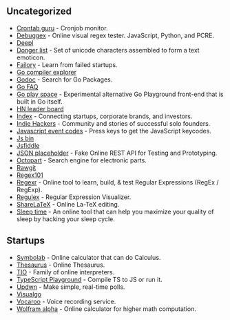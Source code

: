 ## Uncategorized 
- [Crontab guru](https://crontab.guru/) - Cronjob monitor.
- [Debuggex](https://debuggex.com/) - Online visual regex tester. JavaScript, Python, and PCRE.
- [Deepl](https://www.deepl.com/translator)
- [Donger list](http://dongerlist.com/) - Set of unicode characters assembled to form a text emoticon.
- [Failory](https://failory.com/) - Learn from failed startups.
- [Go compiler explorer](https://go.godbolt.org/)
- [Godoc](https://godoc.org/) - Search for Go Packages.
- [Go FAQ](https://golang.org/doc/faq#nil_error)
- [Go play space](https://goplay.space/) - Experimental alternative Go Playground front-end that is built in Go itself.
- [HN leader board](https://hnleaderboard.com/?)
- [Index](https://index.co/) - Connecting startups, corporate brands, and investors.
- [Indie Hackers](https://www.indiehackers.com/) - Community and stories of successful solo founders.
- [Javascript event codes](http://keycode.info/) - Press keys to get the JavaScript keycodes.
- [Js bin](https://jsbin.com/?html,output)
- [Jsfiddle](https://jsfiddle.net)
- [JSON placeholder](https://jsonplaceholder.typicode.com/) - Fake Online REST API for Testing and Prototyping.
- [Octopart](https://octopart.com/) - Search engine for electronic parts.
- [Rawgit](http://rawgit.com/)
- [Regex101](https://regex101.com/)
- [Regexr](http://regexr.com/) - Online tool to learn, build, & test Regular Expressions (RegEx / RegExp).
- [Regulex](https://jex.im/regulex/) - Regular Expression Visualizer.
- [ShareLaTeX](https://www.sharelatex.com) - Online La-TeX editing.
- [Sleep time](http://sleepyti.me/) - An online tool that can help you maximize your quality of sleep by hacking your sleep cycle.
## Startups
- [Symbolab](https://www.symbolab.com/) - Online calculator that can do Calculus.
- [Thesaurus](http://www.thesaurus.com/) - Online Thesaurus.
- [TIO](https://tio.run/#) - Family of online interpreters.
- [TypeScript Playground](https://www.typescriptlang.org/play) - Compile TS to JS or run it.
- [Updwn](http://updwn.co/) - Make simple, real-time polls.
- [Visualgo](https://visualgo.net/en)
- [Vocaroo](http://vocaroo.com/) - Voice recording service.
- [Wolfram alpha](http://www.wolframalpha.com/) - Online calculator for higher math computation.